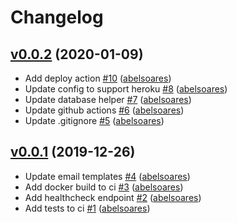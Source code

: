# Changelog

## [v0.0.2](https://github.com/abelsoares/core-api/releases/tag/v0.0.2) (2020-01-09)
- Add deploy action [\#10](https://github.com/abelsoares/core-api/pull/10) ([abelsoares](https://github.com/abelsoares))
- Update config to support heroku [\#8](https://github.com/abelsoares/core-api/pull/8) ([abelsoares](https://github.com/abelsoares))
- Update database helper [\#7](https://github.com/abelsoares/core-api/pull/7) ([abelsoares](https://github.com/abelsoares))
- Update github actions [\#6](https://github.com/abelsoares/core-api/pull/6) ([abelsoares](https://github.com/abelsoares))
- Update .gitignore [\#5](https://github.com/abelsoares/core-api/pull/5) ([abelsoares](https://github.com/abelsoares))

## [v0.0.1](https://github.com/abelsoares/core-api/releases/tag/v0.0.1) (2019-12-26)
- Update email templates [\#4](https://github.com/abelsoares/core-api/pull/4) ([abelsoares](https://github.com/abelsoares))
- Add docker build to ci [\#3](https://github.com/abelsoares/core-api/pull/3) ([abelsoares](https://github.com/abelsoares))
- Add healthcheck endpoint [\#2](https://github.com/abelsoares/core-api/pull/2) ([abelsoares](https://github.com/abelsoares))
- Add tests to ci [\#1](https://github.com/abelsoares/core-api/pull/1) ([abelsoares](https://github.com/abelsoares))
